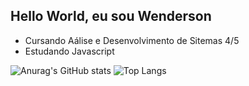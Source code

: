 ## Hello World, eu sou Wenderson 

- Cursando Aálise e Desenvolvimento de Sitemas 4/5
- Estudando Javascript

![Anurag's GitHub stats](https://github-readme-stats.vercel.app/api?username=WendersonAlexandre&show_icons=true&theme=dark) ![Top Langs](https://github-readme-stats.vercel.app/api/top-langs/?username=WendersonAlexandre&layout=compact)




  




